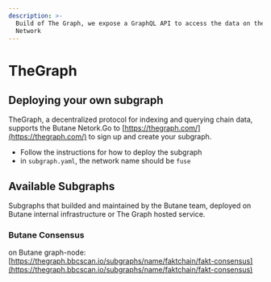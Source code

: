 ```yaml
---
description: >-
  Build of The Graph, we expose a GraphQL API to access the data on the Butane
  Network
---
```


# TheGraph

## Deploying your own subgraph

TheGraph, a decentralized protocol for indexing and querying chain data, supports the Butane Netork.Go to [https://thegraph.com/](https://thegraph.com/) to sign up and create your subgraph.

* Follow the instructions for how to deploy the subgraph
* in `subgraph.yaml`, the network name should be `fuse`

## Available Subgraphs

Subgraphs that builded and maintained by the Butane team, deployed on Butane internal infrastructure or The Graph hosted service.

### Butane Consensus

on Butane graph-node: [https://thegraph.bbcscan.io/subgraphs/name/faktchain/fakt-consensus](https://thegraph.bbcscan.io/subgraphs/name/faktchain/fakt-consensus)
